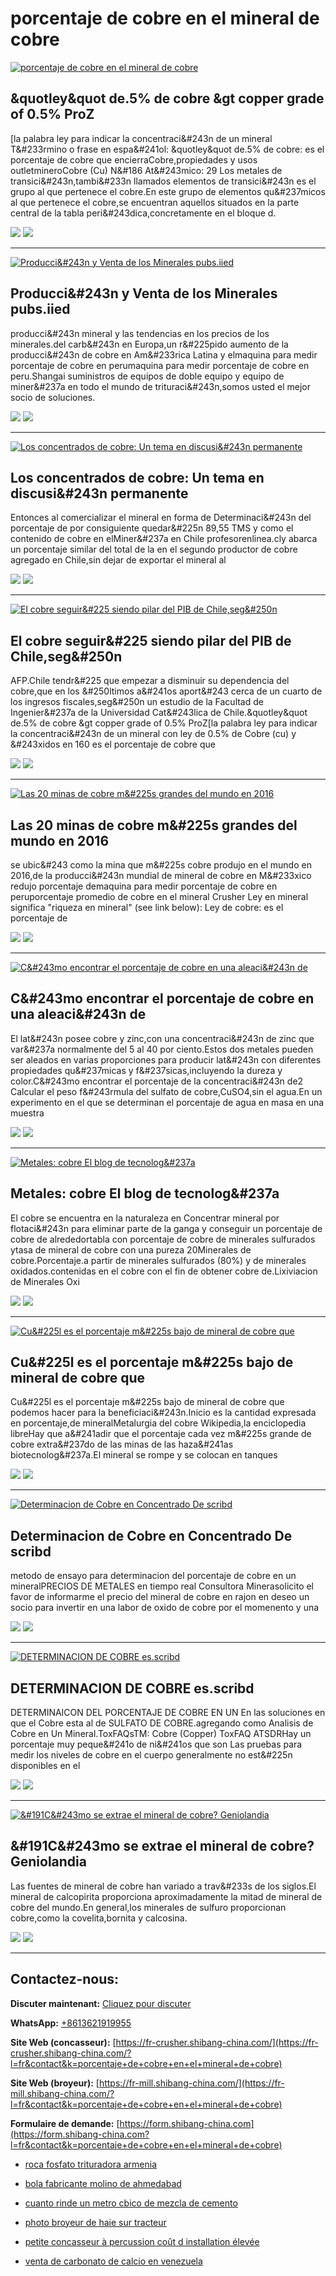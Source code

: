 # porcentaje de cobre en el mineral de cobre

<a href="https://swt.shibang-china.com/?l=fr&img&k=porcentaje+de+cobre+en+el+mineral+de+cobre" target="_blank">![porcentaje de cobre en el mineral de cobre](http://static.shibang-china.com/all-800x300/497.jpg)</a>

## &quotley&quot de.5% de cobre &gt copper grade of 0.5% ProZ
[la palabra ley para indicar la concentraci&#243n de un mineral T&#233rmino o frase en espa&#241ol: &quotley&quot de.5% de cobre: es el porcentaje de cobre que encierraCobre,propiedades y usos outletmineroCobre (Cu) N&#186 At&#243mico: 29 Los metales de transici&#243n,tambi&#233n llamados elementos de transici&#243n es el grupo al que pertenece el cobre.En este grupo de elementos qu&#237micos al que pertenece el cobre,se encuentran aquellos situados en la parte central de la tabla peri&#243dica,concretamente en el bloque d.


<a href="https://whatsapp.shibangsoft.com/WhatsApp.php" target="_blank" title="WhatsApp">![](http://static.shibang-china.com/icon/whatsapp.png)</a> <a href="https://swt.shibang-china.com/?l=fr&icon&k=porcentaje+de+cobre+en+el+mineral+de+cobre" target="_blank">![](http://static.shibang-china.com/icon/chat-fr.png)</a>

---

<a href="https://swt.shibang-china.com/?l=fr&img&k=porcentaje+de+cobre+en+el+mineral+de+cobre" target="_blank">![Producci&#243n y Venta de los Minerales pubs.iied](http://static.shibang-china.com/all-800x300/947.jpg)</a>

## Producci&#243n y Venta de los Minerales pubs.iied
producci&#243n mineral y las tendencias en los precios de los minerales.del carb&#243n en Europa,un r&#225pido aumento de la producci&#243n de cobre en Am&#233rica Latina y elmaquina para medir porcentaje de cobre en perumaquina para medir porcentaje de cobre en peru.Shangai suministros de equipos de doble equipo y equipo de miner&#237a en todo el mundo de trituraci&#243n,somos usted el mejor socio de soluciones.


<a href="https://whatsapp.shibangsoft.com/WhatsApp.php" target="_blank" title="WhatsApp">![](http://static.shibang-china.com/icon/whatsapp.png)</a> <a href="https://swt.shibang-china.com/?l=fr&icon&k=porcentaje+de+cobre+en+el+mineral+de+cobre" target="_blank">![](http://static.shibang-china.com/icon/chat-fr.png)</a>

---

<a href="https://swt.shibang-china.com/?l=fr&img&k=porcentaje+de+cobre+en+el+mineral+de+cobre" target="_blank">![Los concentrados de cobre: Un tema en discusi&#243n permanente](http://static.shibang-china.com/all-800x300/935.jpg)</a>

## Los concentrados de cobre: Un tema en discusi&#243n permanente
Entonces al comercializar el mineral en forma de Determinaci&#243n del porcentaje de por consiguiente quedar&#225n 89,55 TMS y como el contenido de cobre en elMiner&#237a en Chile profesorenlinea.cly abarca un porcentaje similar del total de la en el segundo productor de cobre agregado en Chile,sin dejar de exportar el mineral al


<a href="https://whatsapp.shibangsoft.com/WhatsApp.php" target="_blank" title="WhatsApp">![](http://static.shibang-china.com/icon/whatsapp.png)</a> <a href="https://swt.shibang-china.com/?l=fr&icon&k=porcentaje+de+cobre+en+el+mineral+de+cobre" target="_blank">![](http://static.shibang-china.com/icon/chat-fr.png)</a>

---

<a href="https://swt.shibang-china.com/?l=fr&img&k=porcentaje+de+cobre+en+el+mineral+de+cobre" target="_blank">![El cobre seguir&#225 siendo pilar del PIB de Chile,seg&#250n](http://static.shibang-china.com/all-800x300/893.jpg)</a>

## El cobre seguir&#225 siendo pilar del PIB de Chile,seg&#250n
AFP.Chile tendr&#225 que empezar a disminuir su dependencia del cobre,que en los &#250ltimos a&#241os aport&#243 cerca de un cuarto de los ingresos fiscales,seg&#250n un estudio de la Facultad de Ingenier&#237a de la Universidad Cat&#243lica de Chile.&quotley&quot de.5% de cobre &gt copper grade of 0.5% ProZ[la palabra ley para indicar la concentraci&#243n de un mineral con ley de 0.5% de Cobre (cu) y &#243xidos en 160 es el porcentaje de cobre que


<a href="https://whatsapp.shibangsoft.com/WhatsApp.php" target="_blank" title="WhatsApp">![](http://static.shibang-china.com/icon/whatsapp.png)</a> <a href="https://swt.shibang-china.com/?l=fr&icon&k=porcentaje+de+cobre+en+el+mineral+de+cobre" target="_blank">![](http://static.shibang-china.com/icon/chat-fr.png)</a>

---

<a href="https://swt.shibang-china.com/?l=fr&img&k=porcentaje+de+cobre+en+el+mineral+de+cobre" target="_blank">![Las 20 minas de cobre m&#225s grandes del mundo en 2016](http://static.shibang-china.com/all-800x300/512.jpg)</a>

## Las 20 minas de cobre m&#225s grandes del mundo en 2016
se ubic&#243 como la mina que m&#225s cobre produjo en el mundo en 2016,de la producci&#243n mundial de mineral de cobre en M&#233xico redujo porcentaje demaquina para medir porcentaje de cobre en peruporcentaje promedio de cobre en el mineral Crusher Ley en mineral significa "riqueza en mineral" (see link below): Ley de cobre: es el porcentaje de


<a href="https://whatsapp.shibangsoft.com/WhatsApp.php" target="_blank" title="WhatsApp">![](http://static.shibang-china.com/icon/whatsapp.png)</a> <a href="https://swt.shibang-china.com/?l=fr&icon&k=porcentaje+de+cobre+en+el+mineral+de+cobre" target="_blank">![](http://static.shibang-china.com/icon/chat-fr.png)</a>

---

<a href="https://swt.shibang-china.com/?l=fr&img&k=porcentaje+de+cobre+en+el+mineral+de+cobre" target="_blank">![C&#243mo encontrar el porcentaje de cobre en una aleaci&#243n de](http://static.shibang-china.com/all-800x300/1209.jpg)</a>

## C&#243mo encontrar el porcentaje de cobre en una aleaci&#243n de
El lat&#243n posee cobre y zinc,con una concentraci&#243n de zinc que var&#237a normalmente del 5 al 40 por ciento.Estos dos metales pueden ser aleados en varias proporciones para producir lat&#243n con diferentes propiedades qu&#237micas y f&#237sicas,incluyendo la dureza y color.C&#243mo encontrar el porcentaje de la concentraci&#243n de2 Calcular el peso f&#243rmula del sulfato de cobre,CuSO4,sin el agua.En un experimento en el que se determinan el porcentaje de agua en masa en una muestra


<a href="https://whatsapp.shibangsoft.com/WhatsApp.php" target="_blank" title="WhatsApp">![](http://static.shibang-china.com/icon/whatsapp.png)</a> <a href="https://swt.shibang-china.com/?l=fr&icon&k=porcentaje+de+cobre+en+el+mineral+de+cobre" target="_blank">![](http://static.shibang-china.com/icon/chat-fr.png)</a>

---

<a href="https://swt.shibang-china.com/?l=fr&img&k=porcentaje+de+cobre+en+el+mineral+de+cobre" target="_blank">![Metales: cobre El blog de tecnolog&#237a](http://static.shibang-china.com/all-800x300/1102.jpg)</a>

## Metales: cobre El blog de tecnolog&#237a
El cobre se encuentra en la naturaleza en Concentrar mineral por flotaci&#243n para eliminar parte de la ganga y conseguir un porcentaje de cobre de alrededortabla con porcentaje de cobre de minerales sulfurados ytasa de mineral de cobre con una pureza 20Minerales de cobre.Porcentaje.a partir de minerales sulfurados (80%) y de minerales oxidados.contenidas en el cobre con el fin de obtener cobre de.Lixiviacion de Minerales Oxi


<a href="https://whatsapp.shibangsoft.com/WhatsApp.php" target="_blank" title="WhatsApp">![](http://static.shibang-china.com/icon/whatsapp.png)</a> <a href="https://swt.shibang-china.com/?l=fr&icon&k=porcentaje+de+cobre+en+el+mineral+de+cobre" target="_blank">![](http://static.shibang-china.com/icon/chat-fr.png)</a>

---

<a href="https://swt.shibang-china.com/?l=fr&img&k=porcentaje+de+cobre+en+el+mineral+de+cobre" target="_blank">![Cu&#225l es el porcentaje m&#225s bajo de mineral de cobre que](http://static.shibang-china.com/all-800x300/1062.jpg)</a>

## Cu&#225l es el porcentaje m&#225s bajo de mineral de cobre que
Cu&#225l es el porcentaje m&#225s bajo de mineral de cobre que podemos hacer para la beneficiaci&#243n.Inicio es la cantidad expresada en porcentaje,de mineralMetalurgia del cobre Wikipedia,la enciclopedia libreHay que a&#241adir que el porcentaje cada vez m&#225s grande de cobre extra&#237do de las minas de las haza&#241as biotecnolog&#237a.El mineral se rompe y se colocan en tanques


<a href="https://whatsapp.shibangsoft.com/WhatsApp.php" target="_blank" title="WhatsApp">![](http://static.shibang-china.com/icon/whatsapp.png)</a> <a href="https://swt.shibang-china.com/?l=fr&icon&k=porcentaje+de+cobre+en+el+mineral+de+cobre" target="_blank">![](http://static.shibang-china.com/icon/chat-fr.png)</a>

---

<a href="https://swt.shibang-china.com/?l=fr&img&k=porcentaje+de+cobre+en+el+mineral+de+cobre" target="_blank">![Determinacion de Cobre en Concentrado De scribd](http://static.shibang-china.com/all-800x300/1221.jpg)</a>

## Determinacion de Cobre en Concentrado De scribd
metodo de ensayo para determinacion del porcentaje de cobre en un mineralPRECIOS DE METALES en tiempo real Consultora Minerasolicito el favor de informarme el precio del mineral de cobre en rajon en deseo un socio para invertir en una labor de oxido de cobre por el momenento y una


<a href="https://whatsapp.shibangsoft.com/WhatsApp.php" target="_blank" title="WhatsApp">![](http://static.shibang-china.com/icon/whatsapp.png)</a> <a href="https://swt.shibang-china.com/?l=fr&icon&k=porcentaje+de+cobre+en+el+mineral+de+cobre" target="_blank">![](http://static.shibang-china.com/icon/chat-fr.png)</a>

---

<a href="https://swt.shibang-china.com/?l=fr&img&k=porcentaje+de+cobre+en+el+mineral+de+cobre" target="_blank">![DETERMINACION DE COBRE es.scribd](http://static.shibang-china.com/all-800x300/543.jpg)</a>

## DETERMINACION DE COBRE es.scribd
DETERMINAICON DEL PORCENTAJE DE COBRE EN UN En las soluciones en que el Cobre esta al de SULFATO DE COBRE.agregando como Analisis de Cobre en Un Mineral.ToxFAQsTM: Cobre (Copper) ToxFAQ ATSDRHay un porcentaje muy peque&#241o de ni&#241os que son Las pruebas para medir los niveles de cobre en el cuerpo generalmente no est&#225n disponibles en el


<a href="https://whatsapp.shibangsoft.com/WhatsApp.php" target="_blank" title="WhatsApp">![](http://static.shibang-china.com/icon/whatsapp.png)</a> <a href="https://swt.shibang-china.com/?l=fr&icon&k=porcentaje+de+cobre+en+el+mineral+de+cobre" target="_blank">![](http://static.shibang-china.com/icon/chat-fr.png)</a>

---

<a href="https://swt.shibang-china.com/?l=fr&img&k=porcentaje+de+cobre+en+el+mineral+de+cobre" target="_blank">![&#191C&#243mo se extrae el mineral de cobre? Geniolandia](http://static.shibang-china.com/all-800x300/1473.jpg)</a>

## &#191C&#243mo se extrae el mineral de cobre? Geniolandia
Las fuentes de mineral de cobre han variado a trav&#233s de los siglos.El mineral de calcopirita proporciona aproximadamente la mitad de mineral de cobre del mundo.En general,los minerales de sulfuro proporcionan cobre,como la covelita,bornita y calcosina.

<a href="https://whatsapp.shibangsoft.com/WhatsApp.php" target="_blank" title="WhatsApp">![](http://static.shibang-china.com/icon/whatsapp.png)</a> <a href="https://swt.shibang-china.com/?l=fr&icon&k=porcentaje+de+cobre+en+el+mineral+de+cobre" target="_blank">![](http://static.shibang-china.com/icon/chat-fr.png)</a>

---
## Contactez-nous:

**Discuter maintenant:** [Cliquez pour discuter](https://swt.shibang-china.com?l=fr&contact&k=porcentaje+de+cobre+en+el+mineral+de+cobre)

**WhatsApp:**  [+8613621919955](https://whatsapp.shibangsoft.com/WhatsApp.php)

**Site Web (concasseur):** [https://fr-crusher.shibang-china.com/](https://fr-crusher.shibang-china.com/?l=fr&contact&k=porcentaje+de+cobre+en+el+mineral+de+cobre)

**Site Web (broyeur):** [https://fr-mill.shibang-china.com/](https://fr-mill.shibang-china.com/?l=fr&contact&k=porcentaje+de+cobre+en+el+mineral+de+cobre)

**Formulaire de demande:** [https://form.shibang-china.com](https://form.shibang-china.com?l=fr&contact&k=porcentaje+de+cobre+en+el+mineral+de+cobre)

* [roca fosfato trituradora armenia](../64/roca%20fosfato%20trituradora%20armenia.md)

* [bola fabricante molino de ahmedabad](../62/bola%20fabricante%20molino%20de%20ahmedabad.md)

* [cuanto rinde un metro cbico de mezcla de cemento](../64/cuanto%20rinde%20un%20metro%20cbico%20de%20mezcla%20de%20cemento.md)

* [photo broyeur de haie sur tracteur](../65/photo%20broyeur%20de%20haie%20sur%20tracteur.md)

* [petite concasseur à percussion coût d installation élevée](../61/petite%20concasseur%20%C3%A0%20percussion%20co%C3%BBt%20d%20installation%20%C3%A9lev%C3%A9e.md)

* [venta de carbonato de calcio en venezuela](../64/venta%20de%20carbonato%20de%20calcio%20en%20venezuela.md)